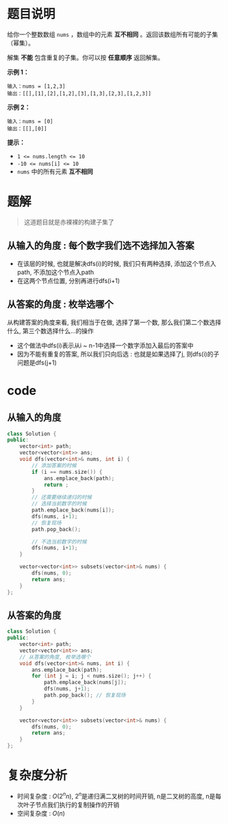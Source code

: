 # 题目说明

给你一个整数数组 `nums` ，数组中的元素 **互不相同** 。返回该数组所有可能的子集（幂集）。

解集 **不能** 包含重复的子集。你可以按 **任意顺序** 返回解集。

**示例 1：**

```
输入：nums = [1,2,3]
输出：[[],[1],[2],[1,2],[3],[1,3],[2,3],[1,2,3]]
```

**示例 2：**

```
输入：nums = [0]
输出：[[],[0]]
```

**提示：**

- `1 <= nums.length <= 10`
- `-10 <= nums[i] <= 10`
- `nums` 中的所有元素 **互不相同**

# 题解

> 这道题目就是赤裸裸的构建子集了

## 从输入的角度 : 每个数字我们选不选择加入答案

- 在该层的时候, 也就是解决dfs(i)的时候, 我们只有两种选择, 添加这个节点入path, 不添加这个节点入path
- 在这两个节点位置, 分别再进行dfs(i+1)

## 从答案的角度 : 枚举选哪个

从构建答案的角度来看, 我们相当于在做, 选择了第一个数, 那么我们第二个数选择什么, 第三个数选择什么...的操作

- 这个做法中dfs(i)表示从i ~ n-1中选择一个数字添加入最后的答案中
- 因为不能有重复的答案, 所以我们只向后选 : 也就是如果选择了j, 则dfs(i)的子问题是dfs(j+1)
# code

## 从输入的角度

```cpp
class Solution {
public:
    vector<int> path;
    vector<vector<int>> ans;
    void dfs(vector<int>& nums, int i) {
        // 添加答案的时候
        if (i == nums.size()) {
            ans.emplace_back(path);
            return ;
        }
        // 还需要继续递归的时候
        // 选择当前数字的时候
        path.emplace_back(nums[i]);
        dfs(nums, i+1);
        // 恢复现场
        path.pop_back();

        // 不选当前数字的时候
        dfs(nums, i+1);
    }

    vector<vector<int>> subsets(vector<int>& nums) {
        dfs(nums, 0);
        return ans;
    }
};
```

## 从答案的角度

```cpp
class Solution {
public:
    vector<int> path;
    vector<vector<int>> ans;
    // 从答案的角度, 枚举选哪个
    void dfs(vector<int>& nums, int i) {
        ans.emplace_back(path);
        for (int j = i; j < nums.size(); j++) {
            path.emplace_back(nums[j]);
            dfs(nums, j+1);
            path.pop_back(); // 恢复现场
        }
    }

    vector<vector<int>> subsets(vector<int>& nums) {
        dfs(nums, 0);
        return ans;
    }
};
```
# 复杂度分析

- 时间复杂度 : $O(2^nn)$, $2^n$是递归满二叉树的时间开销, n是二叉树的高度, n是每次叶子节点我们执行的复制操作的开销
- 空间复杂度 : $O(n)$